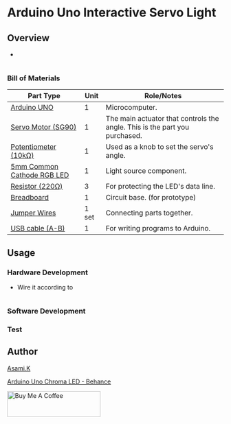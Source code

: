 # Arduino Uno Interactive Servo Light

## Overview

- 

![]()



### Bill of Materials

| Part Type                                             | Unit  | Role/Notes                                                                 |
| ----------------------------------------------------- | ----- | -------------------------------------------------------------------------- |
| [Arduino UNO](https://amzn.to/44nRXEA)                | 1     | Microcomputer.                                                             |
| [Servo Motor (SG90)](https://amzn.to/3TUevqn)         | 1     | The main actuator that controls the angle. This is the part you purchased. |
| [Potentiometer (10kΩ)](https://amzn.to/4eCRh1R)       | 1     | Used as a knob to set the servo's angle.                                   |
| [5mm Common Cathode RGB LED](https://amzn.to/4lmJuaE) | 1     | Light source component.                                                    |
| [Resistor (220Ω)](https://amzn.to/4kMejW2)            | 3     | For protecting the LED's data line.                                        |
| [Breadboard](https://amzn.to/40bMzlk)                 | 1     | Circuit base. (for prototype)                                              |
| [Jumper Wires](https://amzn.to/45voWYC)               | 1 set | Connecting parts together.                                                 |
| [USB cable (A-B)](https://amzn.to/407P2xg)            | 1     | For writing programs to Arduino.                                           |

## Usage

### Hardware Development

-  Wire it according to [](https://github.com/asamiile/diy-electronics/blob/main/Arduino_Uno_Interactive_Servo_Light/diagrams/Arduino_Uno_Interactive_Servo_Light_bb.png)

![]()


### Software Development



### Test



## Author

[Asami.K](https://asami.tokyo/)

[Arduino Uno Chroma LED - Behance](https://www.behance.net/gallery/229627251/Arduino-Uno-Chroma-LED)

<a href="https://www.buymeacoffee.com/asamiile" target="_blank"><img src="https://cdn.buymeacoffee.com/buttons/v2/default-yellow.png" alt="Buy Me A Coffee" style="height: 60px !important;width: 217px !important;" ></a>
